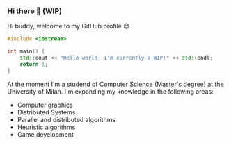 ### Hi there 👋 (WIP)
Hi buddy, welcome to my GitHub profile 😊

```cpp
#include <iostream>

int main() {
    std::cout << "Hello world! I'm currently a WIP!" << std::endl;
    return 1;
}
```

At the moment I'm a studend of Computer Science (Master's degree) at the University of Milan. I'm expanding my
knowledge in the following areas:
* Computer graphics
* Distributed Systems
* Parallel and distributed algorithms
* Heuristic algorithms
* Game development

<!--
**manuelpagliuca/manuelpagliuca** is a ✨ _special_ ✨ repository because its `README.md` (this file) appears on your GitHub profile.

Here are some ideas to get you started:

- 🔭 I’m currently working on ...
- 🌱 I’m currently learning ...
- 👯 I’m looking to collaborate on ...
- 🤔 I’m looking for help with ...
- 💬 Ask me about ...
- 📫 How to reach me: ...
- 😄 Pronouns: ...
- ⚡ Fun fact: ...
-->

